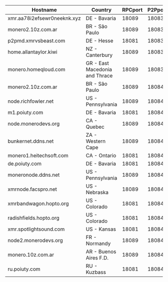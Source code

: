Hostname | Country | RPCport | P2Pport
--- | --- | --- | ---
xmr.aa78i2efsewr0neeknk.xyz | DE - Bavaria | 18089 | 18083
monero2.10z.com.ar | BR - São Paulo | 18089 | 18083
p2pmd.xmrvsbeast.com | DE - Hesse | 18081 | 18083
home.allantaylor.kiwi | NZ - Canterbury | 18089 | 18083
monero.homeqloud.com | GR - East Macedonia and Thrace | 18089 | 18083
monero2.10z.com.ar | BR - São Paulo | 18089 | 18084
node.richfowler.net | US - Pennsylvania | 18089 | 18084
m1.poiuty.com | DE - Bavaria | 18081 | 18084
node.monerodevs.org | CA - Quebec | 18089 | 18084
bunkernet.ddns.net | ZA - Western Cape | 18089 | 18084
monero1.heitechsoft.com | CA - Ontario | 18081 | 18084
de.poiuty.com | DE - Bavaria | 18081 | 18084
moneronode.ddns.net | US - Pennsylvania | 18089 | 18084
xmrnode.facspro.net | US - Nebraska | 18089 | 18084
xmrbandwagon.hopto.org | US - Colorado | 18081 | 18084
radishfields.hopto.org | US - Colorado | 18081 | 18084
xmr.spotlightsound.com | US - Kansas | 18081 | 18084
node2.monerodevs.org | FR - Normandy | 18089 | 18084
monero.10z.com.ar | AR - Buenos Aires F.D. | 18089 | 18084
ru.poiuty.com | RU - Kuzbass | 18081 | 18084
